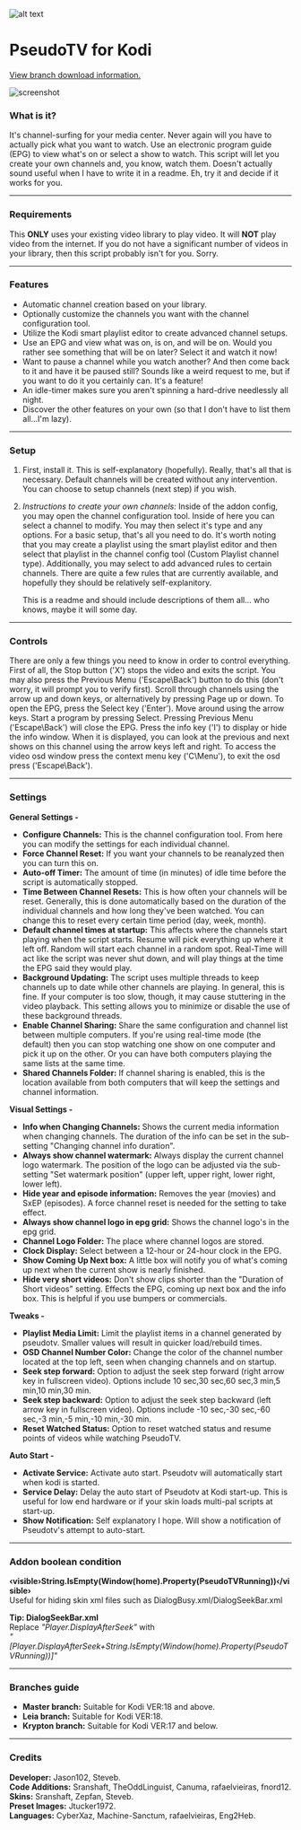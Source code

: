 ![alt text](https://github.com/Steveb1968/script.pseudotv/blob/master/resources/images/Default.png?raw=true "PseudoTV Logo")

PseudoTV for Kodi
======

[View branch download information.](#branches-guide)


![screenshot](https://github.com/Steveb1968/script.pseudotv/blob/master/resources/screenshots/screenshot-01.png?raw=true)

### What is it?
It's channel-surfing for your media center. Never again will you have to actually pick what you want to watch. Use an electronic program guide (EPG) to view what's on or select a show to watch. This script will let you create your own channels and, you know, watch them. Doesn't actually sound useful when I have to write it in a readme. Eh, try it and decide if it works for you.

---
### Requirements
This **ONLY** uses your existing video library to play video. It will **NOT** play video from the internet. If you do not have a significant number of videos in your library, then this script probably isn't for you. Sorry.

---
### Features

* Automatic channel creation based on your library.
* Optionally customize the channels you want with the channel configuration tool.
* Utilize the Kodi smart playlist editor to create advanced channel setups.
* Use an EPG and view what was on, is on, and will be on. Would you rather see something that will be on later? Select it and watch it now!
* Want to pause a channel while you watch another? And then come back to it and have it be paused still? Sounds like a weird request to me, but if you want to do it you certainly can. It's a feature!
* An idle-timer makes sure you aren't spinning a hard-drive needlessly all night.
* Discover the other features on your own (so that I don't have to list them all...I'm lazy).

---
### Setup
1. First, install it.  This is self-explanatory (hopefully).  Really, that's all that is necessary.  Default channels will be created without any intervention.  You can choose to setup channels (next step) if you wish.
2. _Instructions to create your own channels:_ Inside of the addon config, you may open the channel configuration tool. Inside of here you can select a channel to modify. You may then select it's type and any options. For a basic setup, that's all you need to do. It's worth noting that you may create a playlist using the smart playlist editor and then select that playlist in the channel config tool (Custom Playlist channel type). Additionally, you may select to add advanced rules to certain channels. There are quite a few rules that are currently available, and hopefully they should be relatively self-explanitory.

	This is a readme and should include descriptions of them all... who knows, maybe it will some day.

---
### Controls
There are only a few things you need to know in order to control everything. First of all, the Stop button ('X') stops the video and exits the script. You may also press the Previous Menu ('Escape\Back') button to do this (don't worry, it will prompt you to verify first). Scroll through channels using the arrow up and down keys, or alternatively by pressing Page up or down. To open the EPG, press the Select key ('Enter'). Move around using the arrow keys. Start a program by pressing Select. Pressing Previous Menu ('Escape\Back') will close the EPG. Press the info key ('I') to display or hide the info window.  When it is displayed, you can look at the previous and next shows on this channel using the arrow keys left and right. To access the video osd window press the context menu key ('C\Menu'), to exit the osd press ('Escape\Back').

---
### Settings

**General Settings -**

* **Configure Channels:** This is the channel configuration tool.  From here you can modify the settings for each individual channel.    
* **Force Channel Reset:** If you want your channels to be reanalyzed then you can turn this on.
* **Auto-off Timer:** The amount of time (in minutes) of idle time before the script is automatically stopped.
* **Time Between Channel Resets:** This is how often your channels will be reset. Generally, this is done automatically based on the duration of the individual channels and how long they've been watched. You can change this to reset every certain time period (day, week, month).
* **Default channel times at startup:** This affects where the channels start playing when the script starts.  Resume will pick everything up where it left off. Random will start each channel in a random spot. Real-Time will act like the script was never shut down, and will play things at the time the EPG said they would play.
* **Background Updating:** The script uses multiple threads to keep channels up to date while other channels are playing. In general, this is fine. If your computer is too slow, though, it may cause stuttering in the video playback. This setting allows you to minimize or disable the use of these background threads.
* **Enable Channel Sharing:** Share the same configuration and channel list between multiple computers. If you're using real-time mode (the default) then you can stop watching one show on one computer and pick it up on the other. Or you can have both computers playing the same lists at the same time.
* **Shared Channels Folder:** If channel sharing is enabled, this is the location available from both computers that will keep the settings and channel information.


**Visual Settings -**

* **Info when Changing Channels:** Shows the current media information when changing channels. The duration of the info can be set in the sub-setting "Changing channel info duration".
* **Always show channel watermark:** Always display the current channel logo watermark. The position of the logo can be adjusted via the sub-setting "Set watermark position" (upper left, upper right, lower right, lower left).
* **Hide year and episode information:** Removes the year (movies) and SxEP (episodes). A force channel reset is needed for the setting to take effect.  
* **Always show channel logo in epg grid:** Shows the channel logo's in the epg grid.
* **Channel Logo Folder:** The place where channel logos are stored.
* **Clock Display:** Select between a 12-hour or 24-hour clock in the EPG.
* **Show Coming Up Next box:** A little box will notify you of what's coming up next when the current show is nearly finished.
* **Hide very short videos:** Don't show clips shorter than the "Duration of Short videos" setting. Effects the EPG, coming up next box and the info box. This is helpful if you use bumpers or commercials.


**Tweaks -**

* **Playlist Media Limit:** Limit the playlist items in a channel generated by pseudotv. Smaller values will result in quicker load/rebuild times.
* **OSD Channel Number Color:** Change the color of the channel number located at the top left, seen when changing channels and on startup.
* **Seek step forward:** Option to adjust the seek step forward (right arrow key in fullscreen video). Options include 10 sec,30 sec,60 sec,3 min,5 min,10 min,30 min.
* **Seek step backward:** Option to adjust the seek step backward (left arrow key in fullscreen video). Options include -10 sec,-30 sec,-60 sec,-3 min,-5 min,-10 min,-30 min.
* **Reset Watched Status:** Option to reset watched status and resume points of videos while watching PseudoTV.


**Auto Start -**

* **Activate Service:** Activate auto start. Pseudotv will automatically start when kodi is started.
* **Service Delay:** Delay the auto start of Pseudotv at Kodi start-up. This is useful for low end hardware or if your skin loads multi-pal scripts at start-up.
* **Show Notification:** Self explanatory I hope. Will show a notification of Pseudotv's attempt to auto-start.

---
### Addon boolean condition

**&lsaquo;visible&rsaquo;String.IsEmpty(Window(home).Property(PseudoTVRunning))&lsaquo;/visible&rsaquo;**  
Useful for hiding skin xml files such as DialogBusy.xml/DialogSeekBar.xml 
 
**Tip: DialogSeekBar.xml**  
Replace *"Player.DisplayAfterSeek"* with  
*"[Player.DisplayAfterSeek\+String.IsEmpty(Window(home).Property(PseudoTVRunning))]"*    

---
### Branches guide

* **Master branch:** Suitable for Kodi VER:18 and above.
* **Leia branch:** Suitable for Kodi VER:18.
* **Krypton branch:** Suitable for Kodi VER:17 and below. 

---
### Credits

**Developer:** Jason102, Steveb.<br>
**Code Additions:** Sranshaft, TheOddLinguist, Canuma, rafaelvieiras, fnord12.<br>
**Skins:** Sranshaft, Zepfan, Steveb.<br>
**Preset Images:** Jtucker1972.<br>
**Languages:** CyberXaz, Machine-Sanctum, rafaelvieiras, Eng2Heb.